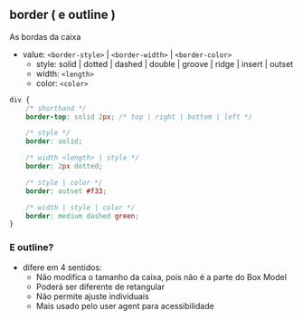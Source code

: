 ## border ( e outline )

As bordas da caixa

* value: `<border-style>` | `<border-width>` | `<border-color>` 
    * style: solid | dotted | dashed | double | groove | ridge | insert | outset
    * width: `<length>`
    * color: `<color>`

```css
div {
    /* shorthand */
    border-top: solid 2px; /* top | right | bottom | left */

    /* style */
    border: solid;

    /* width <length> | style */
    border: 2px dotted;

    /* style | color */
    border: outset #f33;

    /* width | style | color */
    border: medium dashed green;
}
```

### E outline?

- difere em 4 sentidos:
  - Não modifica o tamanho da caixa, pois não é a parte do Box Model
  - Poderá ser diferente de retangular
  - Não permite ajuste individuais
  - Mais usado pelo user agent para acessibilidade